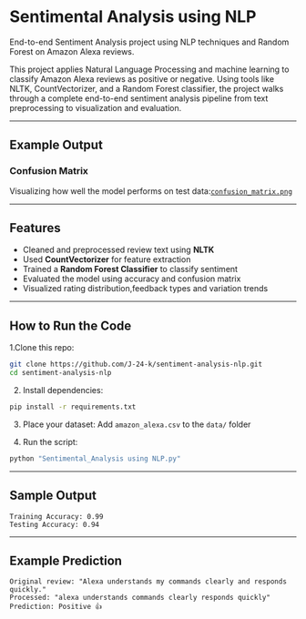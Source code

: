 
# Sentimental Analysis using NLP

End-to-end Sentiment Analysis project using NLP techniques and Random Forest on Amazon Alexa reviews.

This project applies Natural Language Processing and machine learning to classify Amazon Alexa reviews as positive or negative. Using tools like NLTK, CountVectorizer, and a Random Forest classifier, the project walks through a complete end-to-end sentiment analysis pipeline from text preprocessing to visualization and evaluation.

---

## Example Output

### Confusion Matrix  
Visualizing how well the model performs on test data:[`confusion_matrix.png`](confusion_matrix.png)

---

## Features

-  Cleaned and preprocessed review text using **NLTK**
-  Used **CountVectorizer** for feature extraction
-  Trained a **Random Forest Classifier** to classify sentiment
-  Evaluated the model using accuracy and confusion matrix
-  Visualized rating distribution,feedback types and variation trends

---


## How to Run the Code

1.Clone this repo:
```bash
git clone https://github.com/J-24-k/sentiment-analysis-nlp.git
cd sentiment-analysis-nlp
```

2. Install dependencies:
```bash
pip install -r requirements.txt
```

3. Place your dataset:
Add `amazon_alexa.csv` to the `data/` folder

4. Run the script:
```bash
python "Sentimental_Analysis using NLP.py"
```

---

## Sample Output

```plaintext
Training Accuracy: 0.99
Testing Accuracy: 0.94
```

---

## Example Prediction

```
Original review: "Alexa understands my commands clearly and responds quickly."
Processed: "alexa understands commands clearly responds quickly"
Prediction: Positive 👍
```
